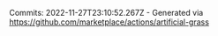 Commits: 2022-11-27T23:10:52.267Z - Generated via https://github.com/marketplace/actions/artificial-grass
<br>
